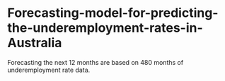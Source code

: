 # Forecasting-model-for-predicting-the-underemployment-rates-in-Australia
Forecasting the next 12 months are based on 480 months of underemployment rate data.
